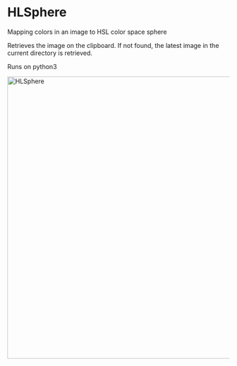 # HLSphere

Mapping colors in an image to HSL color space sphere

Retrieves the image on the clipboard.
If not found, the latest image in the current directory is retrieved.

Runs on python3

<img width="640" alt="HLSphere" src="https://user-images.githubusercontent.com/123575946/233787377-b1522e16-d8d4-4b83-98b0-993dda6091ed.png">
